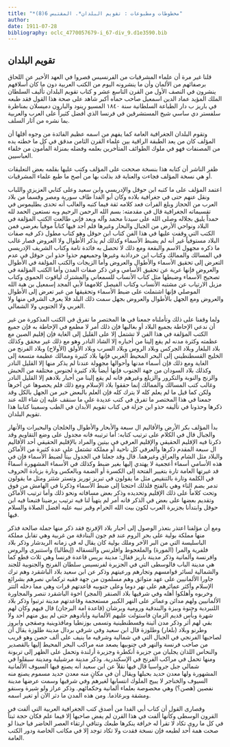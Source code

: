 ```yaml
---
title: "*مخطوطات ومطبوعات : تقويم البلدان*. المقتبس 6(8)"
author: 
date: 1911-07-28
bibliography: oclc_4770057679-i_67-div_9.d1e3590.bib
---
```




##  تقويم البلدان 


 قلنا غير مرة أن علماء المشرقيات من الفرنسيس قصروا في العهد الأخير عن اللحاق برصفائهم من الألمان وأن ما ينشرونه اليوم من الكتب العربية دون ما كان أسلافهم ينشرون في  النصف الأول من القرن التاسع عشر  و  كتاب تقويم البلدان  تأليف  السلطان الملك المؤيد عماد الدين اسمعيل  صاحب حماه أكبر شاهد على صحة هذا القول فقد طبعه في  باريز  ب  دار الطباعة السلطانية  سنة  ١٨٤٠  المسيو رينود والبارون دميسلان  بمناظرة   سلفستر دي ساسي  شيخ المستشرقين في فرنسا  الذي أفضل كثيراً على العرب والعربية بما نشره من آثار السلف. 

 وتقوم البلدان الجغرافية العامة كما يفهم من اسمه عظيم الفائدة من وجوه أقلها أن المؤلف كان من يعد الطبقة الراقية بين علماء القرن الثامن مدقق في كل ما خطته يده من المصنفات   فهو في ملوك الطوائف المتأخرين بعلمه وفضله بمنزلة المأمون من خلفاء العباسيين. 

 ظفر الناشر أن كتابه هذا بنسخة صححت على المؤلف وكتب عليها بقلمه بعض التعليقات أو هي نسخة المؤلف فجاءت والعناية قد بذلت بها من أصح ما طبع علماء المشرقيات. 

 اعتمد المؤلف على ما كتبه ابن حوقل والإدريسي وابن سعيد وعلى كتابي العزيزي واللباب ونقل عنهم حتى في جغرافية بلاده وكان أبو الفدا طاف سورية ومصر وقسماً من بلاد العرب من الحجاز وبلغ الفرات فعد كلامه ثقة فيما كتبه والغالب أنه تحدى بطليموس في تقسيماته الجغرافية قال في مقدمته: بسم الله الرحمن الرحيم وبه نستعين الحمد لله حمداً يليق بجلاله وصلى الله على سيدنا محمد وآله وبعد فإني طالعت الكتب المؤلفة في البلاد ونواحي الأرض من الجبال والبحار وغيرها فلم أجد فيها كتاباً موفياً بغرضي فمن الكتب التي وقفت عليها في هذا الفن كتاب ابن حوقل وهو كتاب مطول ذكر فيه صفات البلاد مستوفياً غير أنه لم يضبط الأسماء وكذلك لم يذكر الأطوال ولا العروض فصار غالب ما ذكره مجهول الاسم والبقعة ومع ذلك لا تحصل به فائدة تامة وكتاب الشريف الإدريسي في المسالك والممالك وكتاب ابن خرداذبة وغيرها وجميعهم حذوا حذو ابن حوقل في عدم التعرض إلى تحقيق الأسماء والأطوال والعروض وأما الزيجات والكتب المؤلفة في الأطوال والعروض فإنها عرية عن تحقيق الأسامي وعن ذكر صفات المدن وأما الكتب المؤلفة في تصحيح الأسماء وضبطها مثل كتاب الأنساب للسمعاني والمشترك لياقوت الحموي وكتاب مزيل الارتياب عن مشتبه الأنساب وكتاب الفيصل كلامهما لأبي المجد إسمعيل بن هبة الله الموصلي فإنها اشتملت على ضبط الأسماء وتحقيقها من غير تعرض إلى الأطوال والعروض ومع الجهل بالأطوال والعروض بجهل سمت ذلك البلد فلا يعرف الشرقي منها ولا الغربي ولا الجنوبي ولا الشمالي. 
 
 ولما وقفنا على ذلك وتأملناه جمعنا في ها المختصر ما تفرق في الكتب المذكورة من غير أن ندعي الإحاطة بجميع البلاد أو بغالبها فإن ذلك أمر لا مطمع في الإحاطة به فإن جميع الكتب المؤلفة في هذا الفن لا تشتمل إلا على القليل إلى الغاية فإن إقليم الصين مع عظمته وكثرة مدنه لم يقع إلينا من أخباره إلا الشاذ النادر وهو مع ذلك غير محقق وكذلك بلاد البلغار وبلاد الجركس وبلاد الروس وبلاد السرب وبلاد   الأولق (الأولاح) وبلاد الفرنج من الخليج القسطنطيني إلى البحر المحيط الغربي فإنها بلاد كثيرة وممالك عظيمة متسعة إلى الغاية ومع ذلك فإن أسماء مدنها وأحوالها مجهولة عندنا لم يذكر منها إلا القليل النادر وكذلك بلاد السودان من جهة الجنوب فإنها أيضاً بلاد كثيرة لجنوس مختلفة من الحبش والزنج والنوبة والتكرور والزيلع وغيرهم فانه لم يقع إلينا من أحبار بلادهم إلا القليل النادر وغالب كتب المسالك والممالك إنما حققوا بلاد الإسلام ومع ذلك فلم يحصوها عن آخرها ولكن كما قيل ما لم يعلم كله لا يترك كله فإن العلم بالبعض خير من الجهل بالكل وقد جمعنا في هذا المختصر ما تفرق في كتب عديدة على ما سنقف عليه إن شاء الله عند ذكرها وحذونا في تأليفه حذو ابن جزلة في كتاب تقويم الأبدان في الطب وسمينا كتابنا هذا تقويم البلدان. 

 بدأ المؤلف بكر الأرض والأقاليم ال  سبعة  والأبحار والأطوال والخلجان والبحيرات والأنهار والجبال قال في الكلام على ترتيب كتابه: أما ترتيبه فانه مجدول على وضع التقاويم وقد ذكرنا فيه الإقليم الحقيقي والإقليم العرفي في بيتين والمراد بالإقليم الحقيقي  أحد  الأقاليم ال  سبعة  المقدم ذكرها والعرفي كل ناحية أو مملكة تشتمل على عدة كثيرة من الأماكن والبلاد مثل الشام والعراق وغيرهما. قال وقد جعلنا في الجدول بيتاً لضبط الأسماء فإن في هذه الأسامي أسماء أعجمية لا يهتدي إليها بغير ضبط وكذلك في الأسماء المشهورة أسماءٌ قد غيرتها العامة تارة بتغيير الفتحة إلى الكسرة أو الضمة وبالعكس وتارة بزيادة الحروف في الكلمة وتارة بالتنقيص مثل ما يقولون في تبريز توريز وتستر شثتر ومثل ما يقولون تدمر بضم التاء وهي بالفتح فلذلك احتجنا إلى ضبط الأسماء وذكرنا في الهامش من فوق وتحت كلاماً على ذلك الإقليم وتحديده وذكر بعض مسافاته ونحو ذلك وأما ترتيب الأماكن وتقديم بعضها على بعض في الذكر فانه أمر لم يتهيأ لنا فيه ترتيب يرضينا فتبعنا فيه ابن حوقل   وابتدأنا بجزيرة العرب لكون بيت الله الحرام وقبر نبيه عليه أفضل الصلاة والسلام فيها. 

 ومع أن مؤلفنا اعتذر بتعذر الوصول إلى أحبار بلاد الإفرنج فقد ذكر منها جملة صالحة فذكر منها مملكة بولية على بحر الروم عند فم جون البنادقة من غربية وهي تقابل مملكة الباسليسة التي من البر الآخر وملك بولية كان يقال له في زمانه الريدشار وذكر بلاد فلفرية والمرا (المورة) والملغجوط وافلرنس والتسقاله (إيطاليا) واستنبرى والروس وافرنسة وألمانية وذكر مدينة باريز فقال: مدينة بريس قاعدة فرنسا وهي  ثلاث  قطع   كما هي مدينة الباب فالوسطى التي في الجزيرة لفرنسيس سلطان الفرنج والجنوبية للجند والشمالية لسائر قوامسهم وتجارهم ورعيتهم وذكر عن ابن سعيد بلاد الباشقرد وهم ترك جاورا الألمانيين على عهد متواثق وهم مسلمون من جهة فقيه تركماني نصرهم بشرائع الإسلام وأكثر عمائرهم على نهر دوما وعلى جنوبيه قاعدتهم قرات وهي مما دخله التتر وخربوه وأهلكوا أهله وفي شرقيها بلاد الصنقر (المجر) اخوة الباشقرد تنصر والمجاورة الألمانيين ولهم مدائن وعمائر على النهر الكبير مستعجمة وقاعدتهم مدينة ترتبوا وذكر بلاد اللنبردية وجنوة وبيزة والبندقية ورومية وبرشان (قاعدة امة البرجان) قال فيهم وكان لهم شهرة وبأس قديم الزمان فاستولت عليهم الألمانية وأبادوهم حتى لم يبق منهم  أحد  ولا بقي لهم أثر وذكر مدن أثينة وقسطنطينية وتسمى بوزنطيا وماقذوينية وصقجي وابروز وطرنو وبلاد (بلغار) وطلوزة قال ابن سعيد وفي شرقي بردال مدينة طلوزة يقال أن لصاحبها الفرنجي في الجبال التي في شمالية وشرقيه ما ينيف على  ألف  حصن وهو قريب من صاحب فرنسة والنهر في جنوبيها يصعد منه مراكب البحر المحيط إليها بالقصدير والنحاس اللذان يجلبان من جزيرة أنكطرة وجزيرة أرلندة وتحمل على الظهر إلى تربونة ومنها تحمل في مراكب الفرنج في الإسكندرية. وذكر مدينة مرشيلية ومدينة سبقلوا في شمالي جبل جرواسيا قال فيها نقلاً عن ابن سعيد أنه يصنع فيها السيوف الألمانية المشهورة ولها معدن حديد بحبلها ويقال أن في مكانٍ منه معدن حديد مسموم يصنع منه السيوف والخناجر لا يبيح الملوك انتسابها لغيرهم وفي شرقيها وسمت عرضها مدينة نفصين (هصن؟) وهي مخصوصة بعلماء ألمانية وحكمائهم. وذكر عراز ولو شيرة وسنقو ومشقة وبرغاذما. ومن هذه المدن ما دثر الآن أو تغير اسمه. 
 
 وقصارى القول أن كتاب أبي الفدا من أصدق كتب الجغرافية العربية التي ألفت في القرون الوسطى وكأنها ألفت في هذا القرن لم يفض صاحبها إلا فيما علم فكان حجة ثبتاً في كل ما روى تكاد لا تقرأ له خرافة ينكرها طبعك وتنافي ارتقاء العصر الحاضر فيا حبذا لو صحت همة  أحد  لطبعه فإن نسخة فقدت ولا تكاد توجد إلا في مكاتب الخاصة ودور الكتب العامة. 

